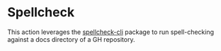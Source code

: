 # Spellcheck

This action leverages the [spellcheck-cli](https://www.npmjs.com/package/spellchecker-cli) package to run spell-checking against a docs directory of a GH repository.
